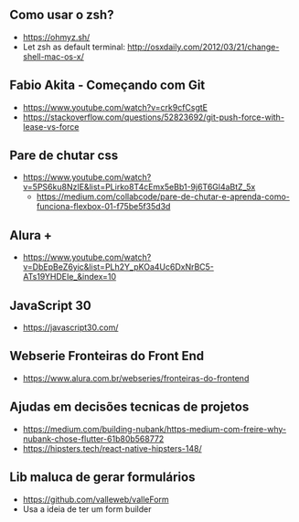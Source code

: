 ## Como usar o zsh?
- https://ohmyz.sh/
- Let zsh as default terminal: http://osxdaily.com/2012/03/21/change-shell-mac-os-x/

## Fabio Akita - Começando com Git
- https://www.youtube.com/watch?v=crk9cfCsgtE
- https://stackoverflow.com/questions/52823692/git-push-force-with-lease-vs-force

## Pare de chutar css
- https://www.youtube.com/watch?v=5PS6ku8NzIE&list=PLirko8T4cEmx5eBb1-9j6T6Gl4aBtZ_5x
  - https://medium.com/collabcode/pare-de-chutar-e-aprenda-como-funciona-flexbox-01-f75be5f35d3d

## Alura +
- https://www.youtube.com/watch?v=DbEpBeZ6yic&list=PLh2Y_pKOa4Uc6DxNrBC5-ATs19YHDEIe_&index=10


## JavaScript 30
- https://javascript30.com/

## Webserie Fronteiras do Front End
- https://www.alura.com.br/webseries/fronteiras-do-frontend


## Ajudas em decisões tecnicas de projetos
- https://medium.com/building-nubank/https-medium-com-freire-why-nubank-chose-flutter-61b80b568772
- https://hipsters.tech/react-native-hipsters-148/


## Lib maluca de gerar formulários
- https://github.com/valleweb/valleForm
- Usa a ideia de ter um form builder
